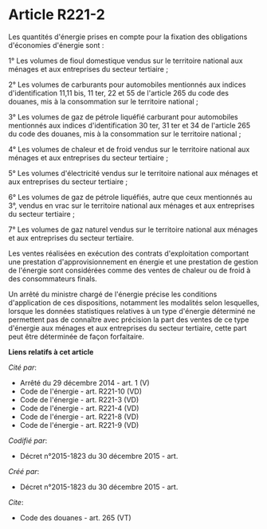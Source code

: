 # Article R221-2

Les quantités d'énergie prises en compte pour la fixation des obligations d'économies d'énergie sont : 

1° Les volumes de fioul domestique vendus sur le territoire national aux ménages et aux entreprises du secteur tertiaire ;

2° Les volumes de carburants pour automobiles mentionnés aux indices d'identification 11,11 bis, 11 ter, 22 et 55 de
l'article 265 du code des douanes, mis à la consommation sur le territoire national ; 

3° Les volumes de gaz de pétrole liquéfié carburant pour automobiles mentionnés aux indices d'identification 30 ter, 31 ter
et 34 de l'article 265 du code des douanes, mis à la consommation sur le territoire national ; 

4° Les volumes de chaleur et de froid vendus sur le territoire national aux ménages et aux entreprises du secteur
tertiaire ; 

5° Les volumes d'électricité vendus sur le territoire national aux ménages et aux entreprises du secteur tertiaire ; 

6° Les volumes de gaz de pétrole liquéfiés, autre que ceux mentionnés au 3°, vendus en vrac sur le territoire national aux
ménages et aux entreprises du secteur tertiaire ; 

7° Les volumes de gaz naturel vendus sur le territoire national aux ménages et aux entreprises du secteur tertiaire. 

Les ventes réalisées en exécution des contrats d'exploitation comportant une prestation d'approvisionnement en énergie et une
prestation de gestion de l'énergie sont considérées comme des ventes de chaleur ou de froid à des consommateurs finals. 

Un arrêté du ministre chargé de l'énergie précise les conditions d'application de ces dispositions, notamment les modalités
selon lesquelles, lorsque les données statistiques relatives à un type d'énergie déterminé ne permettent pas de connaître
avec précision la part des ventes de ce type d'énergie aux ménages et aux entreprises du secteur tertiaire, cette part peut
être déterminée de façon forfaitaire.

**Liens relatifs à cet article**

_Cité par_:

  - Arrêté du 29 décembre 2014 - art. 1 (V)
  - Code de l'énergie - art. R221-10 (VD)
  - Code de l'énergie - art. R221-3 (VD)
  - Code de l'énergie - art. R221-4 (VD)
  - Code de l'énergie - art. R221-8 (VD)
  - Code de l'énergie - art. R221-9 (VD)

_Codifié par_:

  - Décret n°2015-1823 du 30 décembre 2015 - art.

_Créé par_:

  - Décret n°2015-1823 du 30 décembre 2015 - art.

_Cite_:

  - Code des douanes - art. 265 (VT)
